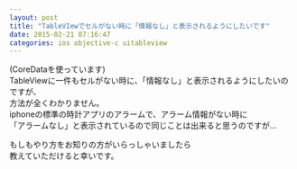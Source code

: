 ```yaml
---
layout: post
title: "TableVIewでセルがない時に「情報なし」と表示されるようにしたいです"
date: 2015-02-21 07:16:47
categories: ios objective-c uitableview
---
```

<p>(CoreDataを使っています)<br>
TableViewに一件もセルがない時に、「情報なし」と表示されるようにしたいのですが、<br>
方法が全くわかりません。<br>
iphoneの標準の時計アプリのアラームで、アラーム情報がない時に<br>
「アラームなし」と表示されているので同じことは出来ると思うのですが...</p>

<p>もしもやり方をお知りの方がいらっしゃいましたら<br>
教えていただけると幸いです。</p>
